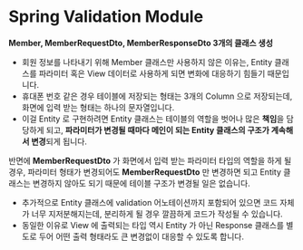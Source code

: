 # Spring Validation Module

**Member, MemberRequestDto, MemberResponseDto 3개의 클래스 생성**<br>
* 회원 정보를 나타내기 위해 Member 클래스만 사용하지 않은 이유는,
 Entity 클래스를 파라미터 혹은 View 데이터로 사용하게 되면 변화에 대응하기 힘들기 때문입니다.
* 휴대폰 번호 같은 경우 테이블에 저장되는 형태는 3개의 Column 으로 저장되는데, 화면에 입력 받는 형태는 하나의 문자열입니다.
* 이걸 Entity 로 구현하려면 Entity 클래스는 테이블의 역할을 벗어나 많은 **책임**을 담당하게 되고,
 **파라미터가 변경될 때마다 메인이 되는 Entity 클래스의 구조가 계속해서 변경**되게 됩니다.
 
반면에 **MemberRequestDto** 가 화면에서 입력 받는 파라미터 타입의 역할을 하게 될 경우,
 파라미터 형태가 변경되어도 **MemberRequestDto** 만 변경하면 되고 Entity 클래스는 변경하지 않아도 되기 때문에 테이블 구조가 변경될 일은 없습니다.<br>
* 추가적으로 Entity 클래스에 validation 어노테이션까지 포함되어 있으면 코드 자체가 너무 지저분해지는데,
 분리하게 될 경우 깔끔하게 코드가 작성될 수 있습니다.
* 동일한 이유로 View 에 출력되는 타입 역시 Entity 가 아닌 Response 클래스를 별도로 두어 어떤 출력 형태라도
 큰 변경없이 대응할 수 있도록 합니다.